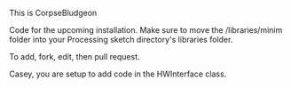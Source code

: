 This is CorpseBludgeon

Code for the upcoming installation.
Make sure to move the /libraries/minim folder into your Processing sketch directory's libraries folder.

To add, fork, edit, then pull request.

Casey, you are setup to add code in the HWInterface class.
